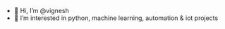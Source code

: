 - 👋 Hi, I’m @vignesh
- 👀 I’m interested in python, machine learning, automation & iot projects

<!---
svnesh/svnesh is a ✨ special ✨ repository because its `README.md` (this file) appears on your GitHub profile.
You can click the Preview link to take a look at your changes.
--->
